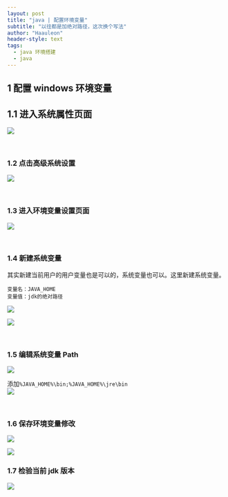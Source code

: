 ```yaml
---
layout: post
title: "java | 配置环境变量"
subtitle: "以往都是加绝对路径，这次换个写法"
author: "Haauleon"
header-style: text
tags:
  - java 环境搭建
  - java
---
```




## 1 配置 windows 环境变量
## 1.1 进入系统属性页面
![](\img\in-post\2020-08-31-java1-2\1.png) 

<br>

### 1.2 点击高级系统设置
![](\img\in-post\2020-08-31-java1-2\2.png) 

<br>

### 1.3 进入环境变量设置页面
![](\img\in-post\2020-08-31-java1-2\3.png) 

<br>

### 1.4 新建系统变量
其实新建当前用户的用户变量也是可以的，系统变量也可以。这里新建系统变量。    
```
变量名：JAVA_HOME
变量值：jdk的绝对路径
```


![](\img\in-post\2020-08-31-java1-2\4.png)     

![](\img\in-post\2020-08-31-java1-2\5.png)         

<br>

### 1.5 编辑系统变量 Path
![](\img\in-post\2020-08-31-java1-2\6.png)     

添加`%JAVA_HOME%\bin;%JAVA_HOME%\jre\bin`     
![](\img\in-post\2020-08-31-java1-2\7.png)

<br>

### 1.6 保存环境变量修改
![](\img\in-post\2020-08-31-java1-2\8.png)      

![](\img\in-post\2020-08-31-java1-2\9.png)


### 1.7 检验当前 jdk 版本    
![](\img\in-post\2020-08-31-java1-2\10.png)